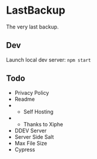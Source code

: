 # LastBackup
The very last backup.

## Dev
Launch local dev server:
`npm start`

## Todo
- Privacy Policy
- Readme
- - Self Hosting
- - Thanks to Xiphe
- DDEV Server
- Server Side Salt
- Max File Size
- Cypress